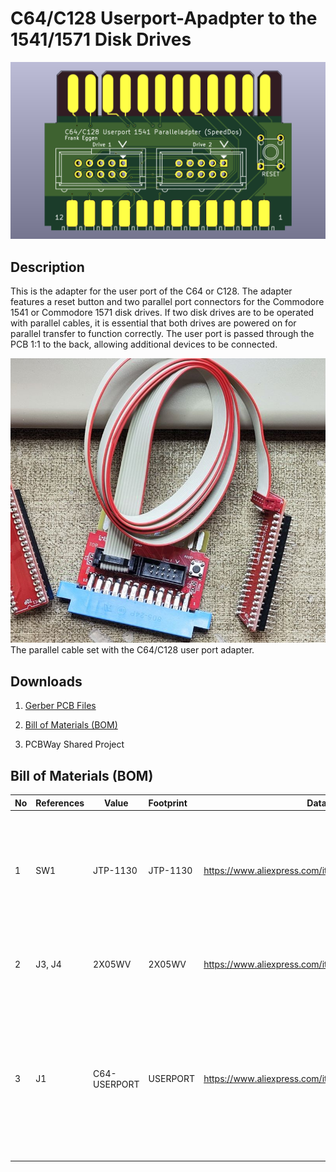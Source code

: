 # C64/C128 Userport-Apadpter to the 1541/1571 Disk Drives

<img title="C64/C128 Userport Adapter" src="https://github.com/FraEgg/commodore-1541-parallel-port-adapter-c64-c128-speeddos-dolphindos/blob/master/images/C64_UserP_Parallel_Adapter_2Bus_top_render.png?raw=true" alt="C64/C128 Userport Adapter" data-align="center" style="zoom:80%;">

## Description

This is the adapter for the user port of the C64 or C128. The adapter features a reset button and two parallel port connectors for the Commodore 1541 or Commodore 1571 disk drives. If two disk drives are to be operated with parallel cables, it is essential that both drives are powered on for parallel transfer to function correctly. The user port is passed through the PCB 1:1 to the back, allowing additional devices to be connected.



<img title="Parallelkabel Set" src="https://github.com/FraEgg/commodore-1541-parallel-port-adapter-c64-c128-speeddos-dolphindos/blob/master/images/1541-Prallelcable_Set.jpg?raw=true" alt="Parallelkabel Set" data-align="left" style="zoom:80%;">The parallel cable set with the C64/C128 user port adapter.



## Downloads

1. [Gerber PCB Files](htps://github.com/FraEgg/commodore-1541-parallel-port-adapter-c64-c128-speeddos-dolphindos/raw/refs/heads/master/C64_UserP_Parallel_Adapter_2Bus/UP-PAR-Adaptor.kicad_pcb.zip)

2. [Bill of Materials (BOM)](https://github.com/FraEgg/commodore-1541-parallel-port-adapter-c64-c128-speeddos-dolphindos/raw/refs/heads/master/C64_UserP_Parallel_Adapter_2Bus/BOM_User_Port_Parallel-Adapter.xls)

3. PCBWay Shared Project
   

## Bill of Materials (BOM)

| No  | References | Value        | Footprint | Datasheet                                             | Description                                                                                                       | Quantity |
| --- | ---------- | ------------ |:--------- | ----------------------------------------------------- | ----------------------------------------------------------------------------------------------------------------- | -------- |
| 1   | SW1        | JTP-1130     | JTP-1130  | https://www.aliexpress.com/item/1005005810426286.html | 6X6x5mm 4PIN dip TACT push button switch Micro key power tactile switches 6x6x5 6*6*5MM                           | 1        |
| 2   | J3, J4     | 2X05WV       | 2X05WV    | https://www.aliexpress.com/item/1005007307830993.html | Pin 2.54mm IDC Socket Header Male Socket                                                                          | 2        |
| 3   | J1         | C64-USERPORT | USERPORT  | https://www.aliexpress.com/item/1005005951317282.html | LOT 805 Series 24 Pin Game Card Socket Edge Connector 3.96MM Pitch Female JAMMA Connector for Arcade Game Machine | 1        |
